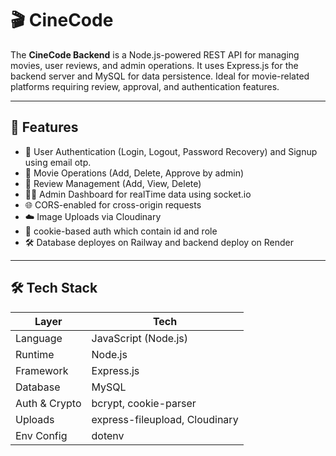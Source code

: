 # 🎬 CineCode

The **CineCode Backend** is a Node.js-powered REST API for managing movies, user reviews, and admin operations. It uses Express.js for the backend server and MySQL for data persistence. Ideal for movie-related platforms requiring review, approval, and authentication features.

---

## 🚀 Features

- 🔐 User Authentication (Login, Logout, Password Recovery) and Signup using email otp. 
- 🎥 Movie Operations (Add, Delete, Approve by admin)
- 📝 Review Management (Add, View, Delete)
- 🧑‍💼 Admin Dashboard for realTime data using socket.io
- 🌐 CORS-enabled for cross-origin requests
- ☁️ Image Uploads via Cloudinary 
- 🔄 cookie-based auth which contain id and role
- 🛠 Database deployes on Railway and backend deploy on Render

---

## 🛠 Tech Stack

| Layer         | Tech                             |
|--------------|----------------------------------|
| Language      | JavaScript (Node.js)             |
| Runtime       | Node.js                          |
| Framework     | Express.js                       |
| Database      | MySQL                            |
| Auth & Crypto | bcrypt, cookie-parser            |
| Uploads       | express-fileupload, Cloudinary   |
| Env Config    | dotenv                           |



